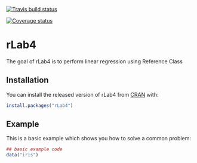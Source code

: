 
[![Travis build status](https://travis-ci.com/anubhav-dikshit/rLab4.svg?branch=master)](https://travis-ci.com/anubhav-dikshit/rLab4)

[![Coverage status](https://codecov.io/gh/anubhav-dikshit/rLab4/branch/master/graph/badge.svg)](https://codecov.io/github/anubhav-dikshit/rLab4?branch=master)

<!-- README.md is generated from README.Rmd. Please edit that file -->
rLab4
=====

The goal of rLab4 is to perform linear regression using Reference Class

Installation
------------

You can install the released version of rLab4 from [CRAN](https://CRAN.R-project.org) with:

``` r
install.packages("rLab4")
```

Example
-------

This is a basic example which shows you how to solve a common problem:

``` r
## basic example code
data("iris")

                         
```
